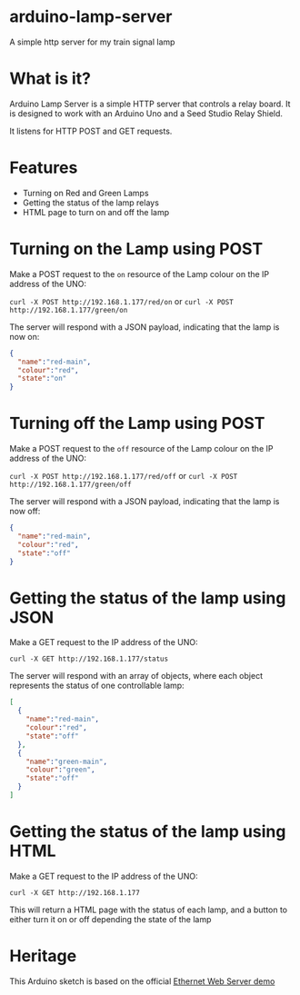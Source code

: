 # arduino-lamp-server
A simple http server for my train signal lamp

# What is it?
Arduino Lamp Server is a simple HTTP server that controls a relay board. It is designed to work with an Arduino Uno and a Seed Studio Relay Shield.

It listens for HTTP POST and GET requests.

# Features
- Turning on Red and Green Lamps
- Getting the status of the lamp relays
- HTML page to turn on and off the lamp

# Turning on the Lamp using POST
Make a POST request to the `on` resource of the Lamp colour on the IP address of the UNO:

`curl -X POST http://192.168.1.177/red/on` or `curl -X POST http://192.168.1.177/green/on`

The server will respond with a JSON payload, indicating that the lamp is now on:
```json
{
  "name":"red-main",
  "colour":"red",
  "state":"on"
}
```

# Turning off the Lamp using POST
Make a POST request to the `off` resource of the Lamp colour on the IP address of the UNO:

`curl -X POST http://192.168.1.177/red/off` or `curl -X POST http://192.168.1.177/green/off`

The server will respond with a JSON payload, indicating that the lamp is now off:
```json
{
  "name":"red-main",
  "colour":"red",
  "state":"off"
}
```


# Getting the status of the lamp using JSON
Make a GET request to the IP address of the UNO:

`curl -X GET http://192.168.1.177/status`

The server will respond with an array of objects, where each object represents the status of one controllable lamp:

```json
[
  {
    "name":"red-main",
    "colour":"red",
    "state":"off"
  },
  {
    "name":"green-main",
    "colour":"green",
    "state":"off"
  }
]
```
# Getting the status of the lamp using HTML
Make a GET request to the IP address of the UNO:

`curl -X GET http://192.168.1.177`

This will return a HTML page with the status of each lamp, and a button to either turn it on or off depending the state of the lamp

# Heritage
This Arduino sketch is based on the official [Ethernet Web Server demo](https://www.arduino.cc/en/Tutorial/LibraryExamples/WebServer)


